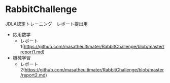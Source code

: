 # RabbitChallenge
JDLA認定トレーニング　レポート提出用

- 応用数学
    - レポート1(https://github.com/masatheultimater/RabbitChallenge/blob/master/report1.md)
- 機械学習
    - レポート2(https://github.com/masatheultimater/RabbitChallenge/blob/master/report2.md)
